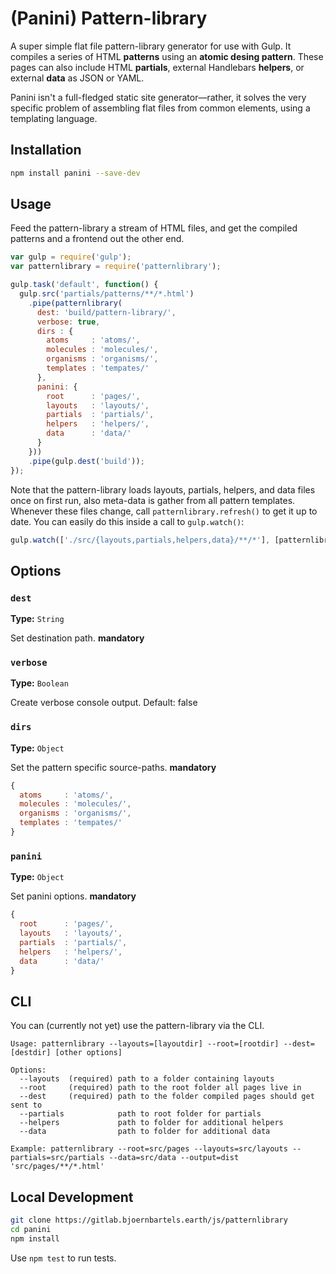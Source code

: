 # (Panini) Pattern-library

A super simple flat file pattern-library generator for use with Gulp. It compiles a series of HTML **patterns** using an **atomic desing pattern**. These pages can also include HTML **partials**, external Handlebars **helpers**, or external **data** as JSON or YAML.

Panini isn't a full-fledged static site generator&mdash;rather, it solves the very specific problem of assembling flat files from common elements, using a templating language.



## Installation

```bash
npm install panini --save-dev
```



## Usage

Feed the pattern-library a stream of HTML files, and get the compiled patterns and a frontend out the other end.

```js
var gulp = require('gulp');
var patternlibrary = require('patternlibrary');

gulp.task('default', function() {
  gulp.src('partials/patterns/**/*.html')
    .pipe(patternlibrary(
      dest: 'build/pattern-library/',
      verbose: true,
      dirs : {
        atoms     : 'atoms/',
        molecules : 'molecules/',
        organisms : 'organisms/',
        templates : 'tempates/'
      },
      panini: {
        root      : 'pages/',
        layouts   : 'layouts/',
        partials  : 'partials/',
        helpers   : 'helpers/',
        data      : 'data/'
      }
    }))
    .pipe(gulp.dest('build'));
});
```

Note that the pattern-library loads layouts, partials, helpers, and data files once on first run, also meta-data is gather from all pattern templates. Whenever these files change, call `patternlibrary.refresh()` to get it up to date. You can easily do this inside a call to `gulp.watch()`:

```js
gulp.watch(['./src/{layouts,partials,helpers,data}/**/*'], [patternlibrary.refresh]);
```



## Options

### `dest`

**Type:** `String`

Set destination path. **mandatory**

### `verbose`

**Type:** `Boolean`

Create verbose console output. Default: false

### `dirs`

**Type:** `Object`

Set the pattern specific source-paths. **mandatory**

```js
{
  atoms     : 'atoms/',
  molecules : 'molecules/',
  organisms : 'organisms/',
  templates : 'tempates/'
}
```

### `panini`

**Type:** `Object`

Set panini options. **mandatory**

```js
{
  root      : 'pages/',
  layouts   : 'layouts/',
  partials  : 'partials/',
  helpers   : 'helpers/',
  data      : 'data/'
}
```





## CLI

You can (currently not yet) use the pattern-library via the CLI.

```
Usage: patternlibrary --layouts=[layoutdir] --root=[rootdir] --dest=[destdir] [other options]

Options:
  --layouts  (required) path to a folder containing layouts
  --root     (required) path to the root folder all pages live in
  --dest     (required) path to the folder compiled pages should get sent to
  --partials            path to root folder for partials
  --helpers             path to folder for additional helpers
  --data                path to folder for additional data

Example: patternlibrary --root=src/pages --layouts=src/layouts --partials=src/partials --data=src/data --output=dist 'src/pages/**/*.html'
```



## Local Development

```bash
git clone https://gitlab.bjoernbartels.earth/js/patternlibrary
cd panini
npm install
```

Use `npm test` to run tests.
